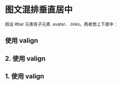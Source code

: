 <!DOCTYPE html>
<h1>图文混排垂直居中</h1>

<div>假设 #bar 元素有子元素 .avatar、.links，两者想上下居中：</div>

<h2><a href="middle-valign.html"></a>使用 valign</h2>
<h2>2.  使用 valign</h2>
<h2>1.  使用 valign</h2>
